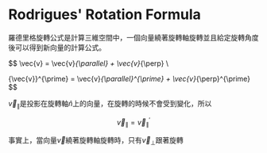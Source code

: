 # Rodrigues' Rotation Formula
羅德里格旋轉公式是計算三維空間中，一個向量繞著旋轉軸旋轉並且給定旋轉角度後可以得到新向量的計算公式。

$$
\vec{v} = \vec{v}_{\parallel} + \vec{v}_{\perp} \\

{\vec{v}}^{\prime} = \vec{v}_{\parallel}^{\prime} + \vec{v}_{\perp}^{\prime}
$$

$\vec{v}_{\parallel}$是投影在旋轉軸$\hat n$上的向量，在旋轉的時候不會受到變化，所以

$$
\vec{v}_{\parallel} = \vec{v}_{\parallel}^{\prime}
$$

事實上，當向量$\vec v$繞著旋轉軸旋轉時，只有$\vec{v}_{\perp}$跟著旋轉

